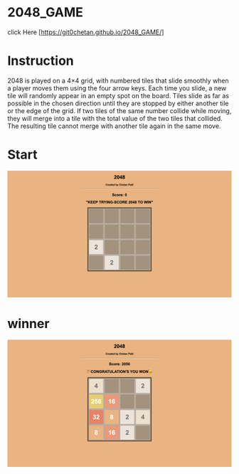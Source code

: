 # 2048_GAME

click Here [https://git0chetan.github.io/2048_GAME/]

# Instruction
2048 is played on a 4×4 grid, with numbered tiles that slide smoothly when a player moves them using the four arrow keys. Each time you slide, a new tile will randomly appear in an empty spot on the board. Tiles slide as far as possible in the chosen direction until they are stopped by either another tile or the edge of the grid. If two tiles of the same number collide while moving, they will merge into a tile with the total value of the two tiles that collided. The resulting tile cannot merge with another tile again in the same move. 

# Start
![Alt text](2048_cover_start.png)

# winner
![Alt text](2048_cover_end.png)
